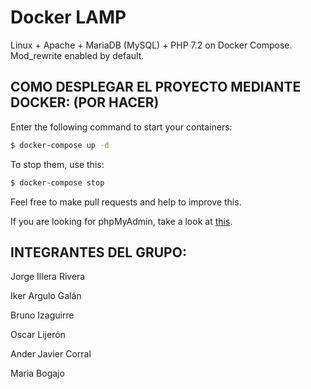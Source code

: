 # Docker LAMP

Linux + Apache + MariaDB (MySQL) + PHP 7.2 on Docker Compose. Mod_rewrite enabled by default.

## COMO DESPLEGAR EL PROYECTO MEDIANTE DOCKER: (POR HACER)

Enter the following command to start your containers:

```bash
$ docker-compose up -d
```

To stop them, use this:

```bash
$ docker-compose stop
```

Feel free to make pull requests and help to improve this.

If you are looking for phpMyAdmin, take a look at [this](https://github.com/celsocelante/docker-lamp/issues/2).

## INTEGRANTES DEL GRUPO:

Jorge Illera Rivera

Iker Argulo Galán

Bruno Izaguirre

Oscar Lijerón

Ander Javier Corral

Maria Bogajo
